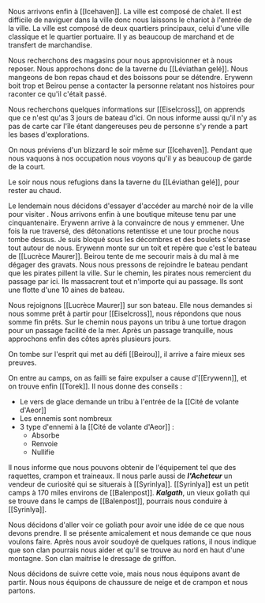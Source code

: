Nous arrivons enfin à [[Icehaven]]. La ville est composé de chalet.
Il est difficile de naviguer dans la ville donc nous laissons le chariot à l'entrée de la ville.
La ville est composé de deux quartiers principaux, celui d'une ville classique et le quartier portuaire. Il y as beaucoup de marchand et de transfert de marchandise.

Nous recherchons des magasins pour nous approvisionner et à nous reposer. Nous approchons donc de la taverne du [[Léviathan gelé]]. Nous mangeons de bon repas chaud et des boissons pour se détendre. Erywenn boit trop et Beirou pense a contacter la personne relatant nos histoires pour raconter ce qu'il c'était passé.

Nous recherchons quelques informations sur [[Eiselcross]], on apprends que ce n'est qu'as 3 jours de bateau d'ici. On nous informe aussi qu'il n'y as pas de carte car l'île étant dangereuses peu de personne s'y rende a part les bases d'explorations.

On nous préviens d'un blizzard le soir même sur [[Icehaven]]. Pendant que nous vaquons à nos occupation nous voyons qu'il y as beaucoup de garde de la court.

Le soir nous nous refugions dans la taverne du [[Léviathan gelé]], pour rester au chaud.

Le lendemain nous décidons d'essayer d'accéder au marché noir de la ville pour visiter . Nous arrivons enfin à une boutique miteuse tenu par une cinquantenaire.  Erywenn arrive à la convaincre de nous y emmener.
Une fois la rue traversé, des détonations retentisse et une tour proche nous tombe dessus. Je suis bloqué sous les décombres et des boulets s'écrase tout autour de nous. Erywenn monte sur un toit et repère que c'est le bateau de [[Lucrèce Maurer]]. Beirou tente de me secourir mais à du mal à me dégager des gravats. Nous nous pressons de rejoindre le bateau pendant que les pirates pillent la ville. Sur le chemin, les pirates nous remercient du passage par ici. Ils massacrent tout et n'importe qui au passage. Ils sont une flotte d'une 10 aines de bateau. 

Nous rejoignons [[Lucrèce Maurer]] sur son bateau. Elle nous demandes si nous somme prêt à partir pour [[Eiselcross]], nous répondons que nous somme fin prêts.
Sur le chemin nous payons  un tribu à une tortue dragon pour un passage facilité de la mer. Après un passage tranquille, nous approchons enfin des côtes après plusieurs jours.

On tombe sur l'esprit qui met au défi [[Beirou]], il arrive a faire mieux ses preuves.

On entre au camps, on as failli se faire expulser a cause d'[[Erywenn]], et on trouve enfin [[Torek]].
Il nous donne des conseils :
- Le vers de glace demande un tribu à l'entrée de la [[Cité de volante d'Aeor]]
- Les ennemis sont nombreux
- 3 type d'ennemi à la [[Cité de volante d'Aeor]] :
	- Absorbe
	- Renvoie
	- Nullifie

Il nous informe que nous pouvons obtenir de l'équipement tel que des raquettes, crampon et traineaux. Il nous parle aussi de ***l'Acheteur*** un vendeur de curiosité qui se situerais à [[Syrinlya]]. [[Syrinlya]] est un petit camps à 170 miles environs de [[Balenpost]]. ***Kalgath***, un vieux goliath qui se trouve dans le camps de [[Balenpost]], pourrais nous conduire à [[Syrinlya]]. 

Nous décidons d'aller voir ce goliath pour avoir une idée de ce que nous devons prendre. Il se présente amicalement et nous demande ce que nous voulons faire. Après nous avoir soudoyé de quelques rations, il nous indique que son clan pourrais nous aider et qu'il se trouve au nord en haut d'une montagne. Son clan maitrise le dressage de griffon. 

Nous décidons de suivre cette voie, mais nous nous équipons avant de partir. Nous nous équipons de chaussure de neige et de crampon et nous partons.

